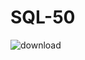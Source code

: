 # SQL-50

![download](https://github.com/user-attachments/assets/5dff442e-afc3-4469-9db7-182df9e30dfd)
